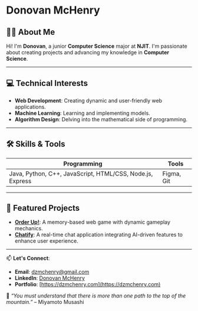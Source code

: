 # Donovan McHenry

## 👋🏽 About Me
Hi! I'm **Donovan**, a junior **Computer Science** major at **NJIT**. I'm passionate about creating projects and advancing my knowledge in **Computer Science**.

---

## 💻 Technical Interests
- **Web Development**: Creating dynamic and user-friendly web applications.
- **Machine Learning**: Learning and implementing models.
- **Algorithm Design**: Delving into the mathematical side of programming.

---

## 🛠️ Skills & Tools
| Programming | Tools          | 
|------------------------|---------------|
| Java, Python, C++, JavaScript, HTML/CSS, Node.js, Express       | Figma, Git | 

---

## 🚀 Featured Projects
- **[Order Up!](https://github.com/donovanmchenry/Order-Up)**: A memory-based web game with dynamic gameplay mechanics.
- **[Chatify](https://github.com/donovanmchenry/Chatify)**: A real-time chat application integrating AI-driven features to enhance user experience.

---

📫 **Let's Connect**:  
- **Email**: [dzmchenry@gmail.com](dzmchenry@gmail.com)
- **LinkedIn**: [Donovan McHenry](https://linkedin.com/in/donovanmchenry)  
- **Portfolio**: [https://dzmchenry.com](https://dzmchenry.com)

💭 *“You must understand that there is more than one path to the top of the mountain.”* – Miyamoto Musashi

